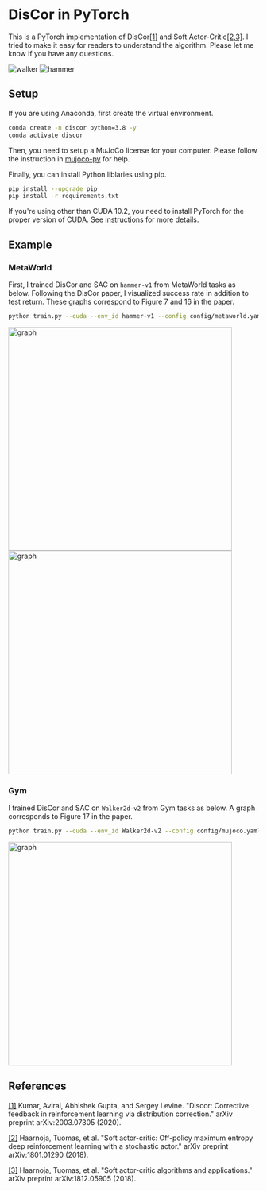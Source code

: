 # DisCor in PyTorch
This is a PyTorch implementation of DisCor[[1]](#references) and Soft Actor-Critic[[2,3]](#references). I tried to make it easy for readers to understand the algorithm. Please let me know if you have any questions.

![walker](https://user-images.githubusercontent.com/37267851/83952299-eaf6c380-a872-11ea-8bb1-16e1d82c1dd2.gif) ![hammer](https://user-images.githubusercontent.com/37267851/84055501-e277c780-a9ef-11ea-9ba5-397b5d2d8f04.gif)


## Setup
If you are using Anaconda, first create the virtual environment.

```bash
conda create -n discor python=3.8 -y
conda activate discor
```

Then, you need to setup a MuJoCo license for your computer. Please follow the instruction in [mujoco-py](https://github.com/openai/mujoco-py
) for help.

Finally, you can install Python liblaries using pip.

```bash
pip install --upgrade pip
pip install -r requirements.txt
```

If you're using other than CUDA 10.2, you need to install PyTorch for the proper version of CUDA. See [instructions](https://pytorch.org/get-started/locally/) for more details.

## Example

### MetaWorld

First, I trained DisCor and SAC on `hammer-v1` from MetaWorld tasks as below. Following the DisCor paper, I visualized success rate in addition to test return. These graphs correspond to Figure 7 and 16 in the paper.

```bash
python train.py --cuda --env_id hammer-v1 --config config/metaworld.yaml --num_steps 2000000 --algo discor
```

<img src="https://user-images.githubusercontent.com/37267851/84086626-4b2c6780-aa23-11ea-86ac-e828568a8852.png" title="graph" width=450> <img src="https://user-images.githubusercontent.com/37267851/84086602-3ea80f00-aa23-11ea-867b-1849cba89dd7.png" title="graph" width=450>

### Gym

I trained DisCor and SAC on `Walker2d-v2` from Gym tasks as below. A graph corresponds to Figure 17 in the paper.

```bash
python train.py --cuda --env_id Walker2d-v2 --config config/mujoco.yaml --algo discor
```

<img src="https://user-images.githubusercontent.com/37267851/84086659-5b444700-aa23-11ea-8ff7-1239141bdde3.png" title="graph" width=450>


## References
[[1]](https://arxiv.org/abs/2003.07305) Kumar, Aviral, Abhishek Gupta, and Sergey Levine. "Discor: Corrective feedback in reinforcement learning via distribution correction." arXiv preprint arXiv:2003.07305 (2020).

[[2]](https://arxiv.org/abs/1801.01290) Haarnoja, Tuomas, et al. "Soft actor-critic: Off-policy maximum entropy deep reinforcement learning with a stochastic actor." arXiv preprint arXiv:1801.01290 (2018).

[[3]](https://arxiv.org/abs/1812.05905) Haarnoja, Tuomas, et al. "Soft actor-critic algorithms and applications." arXiv preprint arXiv:1812.05905 (2018).
